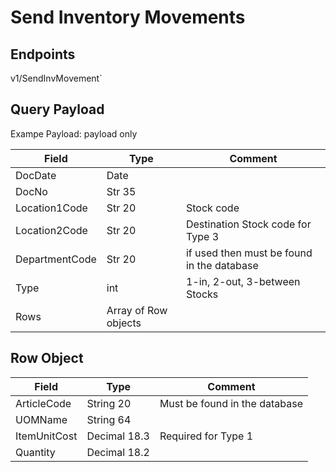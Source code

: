 # Send Inventory Movements

## Endpoints

<!--@include: @/dist/md/api_url.md-->v1/SendInvMovement`

## Query Payload

Exampe Payload: payload only

|Field|Type|Comment|
|-|-|-|
|DocDate|Date||
|DocNo|Str 35||
|Location1Code|Str 20|Stock code|
|Location2Code|Str 20|Destination Stock code for Type 3|
|DepartmentCode|Str 20|if used then must be found in the database|
|Type|int|1-in, 2-out, 3-between Stocks|
|Rows|Array of Row objects||


## Row Object

|Field|Type|Comment|
|-|-|-|
|ArticleCode|String 20|Must be found in the database|
|UOMName|String 64||
|ItemUnitCost|Decimal 18.3|Required for Type 1|
|Quantity|Decimal 18.2||
